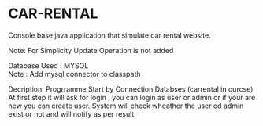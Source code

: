 # CAR-RENTAL
Console base java application that simulate car rental website.

Note: For Simplicity Update Operation is not added

Database Used :  MYSQL  
Note :  Add mysql connector to classpath

Decription:
    Progrramme Start by Connection Databses (carrental in ourcse)
    At first step it will ask for login , you can login as user or admin or if your are new you can create user.
    System will check wheather the user od admin exist or not and will notify as per result.
